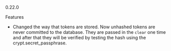 0.22.0

Features
* Changed the way that tokens are stored. Now unhashed tokens are never committed to the database. They are passed in the `clear` one time and after that they will be verified by testing the hash using the crypt.secret_passphrase.
